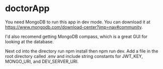# doctorApp

You need MongoDB to run this app in dev mode. You can download it at https://www.mongodb.com/download-center?jmp=nav#community.

I'd also recomend getting MongoDB compass, which is a great GUI for looking at the database. 

Next cd into the directory run npm install then npm run dev. Add a file in the root directory called .env and include string constants for JWT_KEY, MONGO_URI, and DEV_SERVER_URI.
